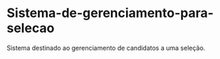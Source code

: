 # Sistema-de-gerenciamento-para-selecao
Sistema destinado ao gerenciamento de candidatos a uma seleção.
